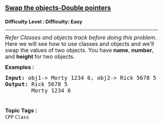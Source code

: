 <h2><a href="https://www.geeksforgeeks.org/problems/swap-the-objects-double-pointers--141630/1?page=10&category=CPP&sortBy=submissions">Swap the objects-Double pointers</a></h2><h3>Difficulty Level : Difficulty: Easy</h3><hr><div class="problems_problem_content__Xm_eO"><p><span style="font-size: 18px;"><em>Refer Classes and objects track before doing this problem. </em><br>Here we will see how to use classes and objects and we'll swap the values of two objects. You have&nbsp;<strong>name</strong>, <strong>number</strong>, and <strong>height </strong>for two objects. </span></p>
<p><span style="font-size: 18px;"><strong>Examples :</strong> <strong> </strong></span></p>
<pre><span style="font-size: 18px;"><strong>Input: </strong>obj1-&gt; Morty 1234 6, obj2-&gt; Rick 5678 5
<strong>Output: </strong>Rick 5678 5 </span>
<span style="font-size: 18px;">        Morty 1234 6</span></pre></div><br><p><span style=font-size:18px><strong>Topic Tags : </strong><br><code>CPP</code>&nbsp;<code>Class</code>&nbsp;